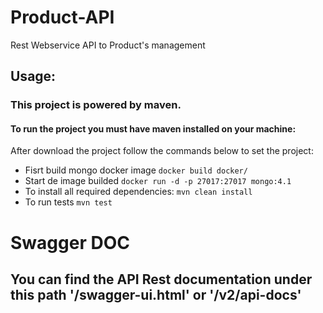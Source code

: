 # Product-API
Rest Webservice API to Product's management

## Usage:
### This project is powered by maven.

#### To run the project you must have maven installed on your machine:

After download the project follow the commands below to set the project:
 - Fisrt build mongo docker image 
	`docker build docker/`
 - Start de image builded
	`docker run -d -p 27017:27017 mongo:4.1`
 - To install all required dependencies:
	`mvn clean install`
 - To run tests
	`mvn test`

# Swagger DOC
## You can find the API Rest documentation under this path '/swagger-ui.html' or '/v2/api-docs'

